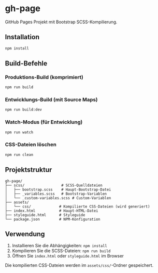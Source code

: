 # gh-page

GitHub Pages Projekt mit Bootstrap SCSS-Kompilierung.

## Installation

```bash
npm install
```

## Build-Befehle

### Produktions-Build (komprimiert)
```bash
npm run build
```

### Entwicklungs-Build (mit Source Maps)
```bash
npm run build:dev
```

### Watch-Modus (für Entwicklung)
```bash
npm run watch
```

### CSS-Dateien löschen
```bash
npm run clean
```

## Projektstruktur

```
gh-page/
├── scss/                 # SCSS-Quelldateien
│   ├── bootstrap.scss    # Haupt-Bootstrap-Datei
│   ├── _variables.scss   # Bootstrap-Variablen
│   └── _custom-variables.scss # Custom-Variablen
├── assets/
│   └── css/             # Kompilierte CSS-Dateien (wird generiert)
├── index.html           # Haupt-HTML-Datei
├── styleguide.html      # Styleguide
└── package.json         # NPM-Konfiguration
```

## Verwendung

1. Installieren Sie die Abhängigkeiten: `npm install`
2. Kompilieren Sie die SCSS-Dateien: `npm run build`
3. Öffnen Sie `index.html` oder `styleguide.html` im Browser

Die kompilierten CSS-Dateien werden im `assets/css/`-Ordner gespeichert.